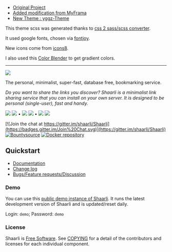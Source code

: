 - [Original Project](https://github.com/shaarli/Shaarli)
- [Added modification from MyFrama](https://framacloud.org/fr/cultiver-son-jardin/shaarli.html)
- [New Theme : yggz-Theme](https://github.com/Kourai/Shaarli/tree/master/tpl/yggz-shaarli-theme)

This theme scss was generated thanks to [css 2 sass/scss converter](https://css2sass.herokuapp.com/).

It used google fonts, chosen via [fontjoy](https://fontjoy.com/).

New icons come from [icons8](https://icons8.com/icon/set/star/dotty).

I also used this [Color Blender](https://meyerweb.com/eric/tools/color-blend/#6BB604:B3B3A6:1:hex) to get gradient colors.

-----

![](https://shaarli.yggz.org/doc/md/images/doc-logo.png)

The personal, minimalist, super-fast, database free, bookmarking service.

_Do you want to share the links you discover?_
_Shaarli is a minimalist link sharing service that you can install on your own server._
_It is designed to be personal (single-user), fast and handy._

[![](https://img.shields.io/badge/stable-v0.10.4-blue.svg)](https://github.com/shaarli/Shaarli/releases/tag/v0.10.4)
[![](https://img.shields.io/travis/shaarli/Shaarli/stable.svg?label=stable)](https://travis-ci.org/shaarli/Shaarli)
&bull;
[![](https://img.shields.io/badge/latest-v0.11.1-blue.svg)](https://github.com/shaarli/Shaarli/releases/tag/v0.11.1)
[![](https://img.shields.io/travis/shaarli/Shaarli/latest.svg?label=latest)](https://travis-ci.org/shaarli/Shaarli)
&bull;
[![](https://img.shields.io/badge/master-v0.11.x-blue.svg)](https://github.com/shaarli/Shaarli)
[![](https://img.shields.io/travis/shaarli/Shaarli.svg?label=master)](https://travis-ci.org/shaarli/Shaarli)

[![Join the chat at https://gitter.im/shaarli/Shaarli](https://badges.gitter.im/Join%20Chat.svg)](https://gitter.im/shaarli/Shaarli)
[![Bountysource](https://www.bountysource.com/badge/team?team_id=19583&style=bounties_received)](https://www.bountysource.com/teams/shaarli/issues)
[![Docker repository](https://img.shields.io/docker/pulls/shaarli/shaarli.svg)](https://hub.docker.com/r/shaarli/shaarli/)

## Quickstart

- [Documentation](https://shaarli.readthedocs.io)
- [Change log](CHANGELOG.md)
- [Bugs/Feature requests/Discussion](https://github.com/shaarli/Shaarli/issues/)

### Demo

You can use this [public demo instance of Shaarli](https://demo.shaarli.org).
It runs the latest development version of Shaarli and is updated/reset daily.

Login: `demo`; Password: `demo`

### License

Shaarli is [Free Software](http://en.wikipedia.org/wiki/Free_software). See [COPYING](COPYING) for a detail of the contributors and licenses for each individual component.
